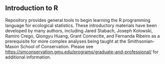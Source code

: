 Introduction to R
--------------------------------

Repository provides general tools to begin learning the R programming language for ecological statistics.  These introductory materials have been developed by many authors, including Jared Stabach, Joseph Kolowski, Ramiro Crego, Qiongyu Huang, Grant Connectte, and Fernanda Ribeiro as a prerequisite for more complex analyses being taught at the Smithsonian-Mason School of Conservation.  Please see https://smconservation.gmu.edu/programs/graduate-and-professional/ for additional information.    
